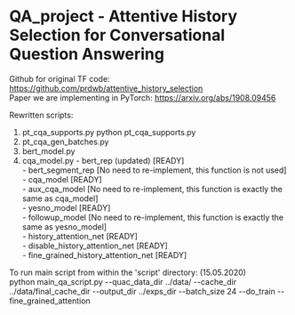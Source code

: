 # QA_project - Attentive History Selection for Conversational Question Answering

Github for original TF code: https://github.com/prdwb/attentive_history_selection <br>
Paper we are implementing in PyTorch: https://arxiv.org/abs/1908.09456 <br>

Rewritten scripts:
  1. pt_cqa_supports.py
      python pt_cqa_supports.py
  2. pt_cqa_gen_batches.py
  3. bert_model.py
  4. cqa_model.py
	- bert_rep (updated) 				[READY] <br>
	- bert_segment_rep 				[No need to re-implement, this function is not used] <br>
	- cqa_model 					[READY]<br>
	- aux_cqa_model 				[No need to re-implement, this function is exactly the same as cqa_model]<br>
	- yesno_model 					[READY]<br>
	- followup_model 				[No need to re-implement, this function is exactly the same as yesno_model]<br>
	- history_attention_net 			[READY]<br>
	- disable_history_attention_net 		[READY]<br>
	- fine_grained_history_attention_net 		[READY]<br>


To run main script from within the 'script' directory: (15.05.2020) <br>
python main_qa_script.py --quac_data_dir ../data/ --cache_dir ../data/final_cache_dir --output_dir ../exps_dir --batch_size 24 --do_train  --fine_grained_attention
